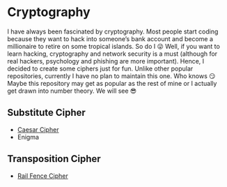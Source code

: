 # Cryptography

I have always been fascinated by cryptography. Most people start coding because they want to hack into someone’s bank account and become a millionaire to retire on some tropical islands. So do I :stuck_out_tongue_winking_eye: Well, if you want to learn hacking, cryptography and network security is a must (although for real hackers, psychology and phishing are more important). Hence, I decided to create some ciphers just for fun. Unlike other popular repositories, currently I have no plan to maintain this one. Who knows :smirk: Maybe this repository may get as popular as the rest of mine or I actually get drawn into number theory. We will see :sunglasses:

## Substitute Cipher

* <a href=https://github.com/je-suis-tm/cryptography/blob/main/caesar%20cipher.ipynb>Caesar Cipher</a>
* Enigma

## Transposition Cipher

* <a href=https://github.com/je-suis-tm/cryptography/blob/main/rail%20fence%20cipher.ipynb>Rail Fence Cipher</a>
